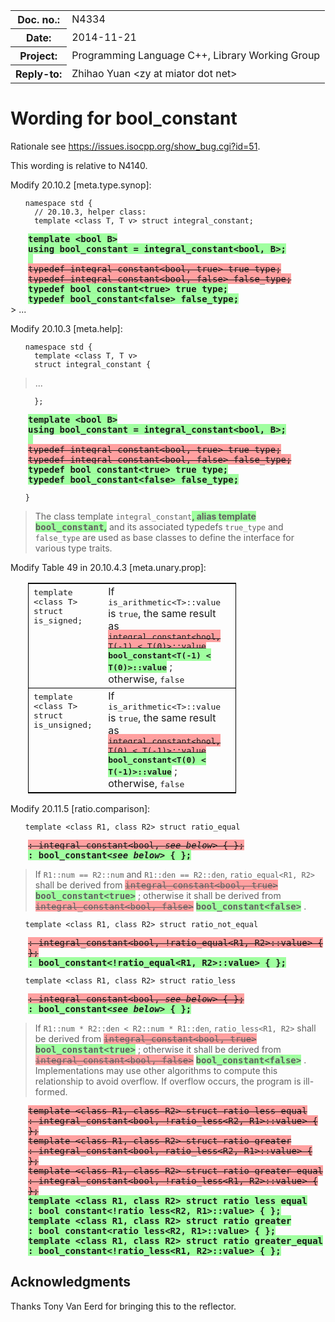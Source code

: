 <!-- maruku -o bool_constant.html bool_constant.md -->

<style type="text/css">
pre code { display: block; margin-left: 2em; }
div { display: block; margin-left: 2em; }
ins { text-decoration: none; font-weight: bold; background-color: #A0FFA0 }
del { text-decoration: line-through; background-color: #FFA0A0 }
table.std { border: 1pt solid black; border-collapse: collapse; width: 70%; }
table.std td { border-bottom: 1pt solid black; vertical-align: text-top; }
</style>

<table><tbody>
<tr><th>Doc. no.:</th>	<td>N4334</td></tr>
<tr><th>Date:</th>	<td>2014-11-21</td></tr>
<tr><th>Project:</th>	<td>Programming Language C++, Library Working Group</td></tr>
<tr><th>Reply-to:</th>	<td>Zhihao Yuan &lt;zy at miator dot net&gt;</td></tr>
</tbody></table>

# Wording for bool_constant

Rationale see <https://issues.isocpp.org/show_bug.cgi?id=51>.

This wording is relative to N4140.

Modify 20.10.2 &#91;meta.type.synop&#93;:

    namespace std {
      // 20.10.3, helper class:
      template <class T, T v> struct integral_constant;
<div>
<ins><tt>
      template &lt;bool B&gt;<br/>
      using bool_constant = integral_constant&lt;bool, B&gt;;<br/>
      &nbsp;<br/>
</tt></ins>
<del><tt>
      typedef integral_constant&lt;bool, true&gt; true_type;<br/>
      typedef integral_constant&lt;bool, false&gt; false_type;<br/>
</tt></del>
<ins><tt>
      typedef bool_constant&lt;true&gt; true_type;<br/>
      typedef bool_constant&lt;false&gt; false_type;<br/>
</tt></ins>
</div>
> ...

Modify 20.10.3 &#91;meta.help&#93;:

    namespace std {
      template <class T, T v>
      struct integral_constant {
> ...

      };
<div>
<ins><tt>
      template &lt;bool B&gt;<br/>
      using bool_constant = integral_constant&lt;bool, B&gt;;<br/>
      &nbsp;<br/>
</tt></ins>
<del><tt>
      typedef integral_constant&lt;bool, true&gt; true_type;<br/>
      typedef integral_constant&lt;bool, false&gt; false_type;<br/>
</tt></del>
<ins><tt>
      typedef bool_constant&lt;true&gt; true_type;<br/>
      typedef bool_constant&lt;false&gt; false_type;<br/>
</tt></ins>
</div>

    }

> The class template `integral_constant`<ins>, alias template
> <tt>bool_constant</tt>,</ins> and its associated typedefs `true_type`
> and `false_type` are used as base classes to define the
> interface for various type traits.

Modify Table 49 in 20.10.4.3 &#91;meta.unary.prop&#93;:

<div>
<table class="std"><tbody>
<tr>
<td style="width: 40%">
<tt>
template &lt;class T&gt;<br/>
struct is_signed;<br/>
</tt>
</td>
<td style="width: 30%">
If <tt>is_arithmetic&lt;T&gt;::value</tt> is <tt>true</tt>, the same result as
<del><tt>integral_constant&lt;bool, T(-1) &lt; T(0)&gt;::value</tt></del>
<ins><tt>bool_constant&lt;T(-1) &lt; T(0)&gt;::value</tt></ins>
; otherwise, <tt>false</tt>
</td>
<td>
</td>
</tr>
<tr>
<td style="width: 40%">
<tt>
template &lt;class T&gt;<br/>
struct is_unsigned;<br/>
</tt>
</td>
<td style="width: 30%">
If <tt>is_arithmetic&lt;T&gt;::value</tt> is <tt>true</tt>, the same result as
<del><tt>integral_constant&lt;bool, T(0) &lt; T(-1)&gt;::value</tt></del>
<ins><tt>bool_constant&lt;T(0) &lt; T(-1)&gt;::value</tt></ins>
; otherwise, <tt>false</tt>
</td>
<td>
</td>
</tr>
</tbody></table>
</div>

Modify 20.11.5 &#91;ratio.comparison&#93;:

    template <class R1, class R2> struct ratio_equal
<div>
<del><tt>
      : integral_constant&lt;bool, <i>see below</i>&gt; { };<br/>
</tt></del>
<ins><tt>
      : bool_constant&lt;<i>see below</i>&gt; { };<br/>
</tt></ins>
</div>

> If `R1::num == R2::num` and `R1::den == R2::den`, `ratio_equal<R1, R2>`
> shall be derived from
> <del><tt>integral_constant&lt;bool, true&gt;</tt></del>
> <ins><tt>bool_constant&lt;true&gt;</tt></ins>
> ; otherwise it shall be derived from
> <del><tt>integral_constant&lt;bool, false&gt;</tt></del>
> <ins><tt>bool_constant&lt;false&gt;</tt></ins>
> .

    template <class R1, class R2> struct ratio_not_equal
<div>
<del><tt>
      : integral_constant&lt;bool,
      !ratio_equal&lt;R1, R2&gt;::value&gt; { };<br/>
</tt></del>
<ins><tt>
      : bool_constant&lt;!ratio_equal&lt;R1, R2&gt;::value&gt; { };<br/>
</tt></ins>
</div>

    template <class R1, class R2> struct ratio_less
<div>
<del><tt>
      : integral_constant&lt;bool, <i>see below</i>&gt; { };<br/>
</tt></del>
<ins><tt>
      : bool_constant&lt;<i>see below</i>&gt; { };<br/>
</tt></ins>
</div>

> If `R1::num * R2::den < R2::num * R1::den`, `ratio_less<R1, R2>` shall be
> derived from
> <del><tt>integral_constant&lt;bool, true&gt;</tt></del>
> <ins><tt>bool_constant&lt;true&gt;</tt></ins>
> ; otherwise it shall be derived from
> <del><tt>integral_constant&lt;bool, false&gt;</tt></del>
> <ins><tt>bool_constant&lt;false&gt;</tt></ins>
> . Implementations may use other algorithms to compute this relationship to
> avoid overflow. If overflow occurs, the program is ill-formed.

<div>
<del><tt>
  template &lt;class R1, class R2&gt; struct ratio_less_equal<br/>
    : integral_constant&lt;bool, !ratio_less&lt;R2, R1&gt;::value&gt; { };<br/>
  template &lt;class R1, class R2&gt; struct ratio_greater<br/>
    : integral_constant&lt;bool, ratio_less&lt;R2, R1&gt;::value&gt; { };<br/>
  template &lt;class R1, class R2&gt; struct ratio_greater_equal<br/>
    : integral_constant&lt;bool, !ratio_less&lt;R1, R2&gt;::value&gt; { };<br/>
</tt></del>
<ins><tt>
  template &lt;class R1, class R2&gt; struct ratio_less_equal<br/>
    : bool_constant&lt;!ratio_less&lt;R2, R1&gt;::value&gt; { };<br/>
  template &lt;class R1, class R2&gt; struct ratio_greater<br/>
    : bool_constant&lt;ratio_less&lt;R2, R1&gt;::value&gt; { };<br/>
  template &lt;class R1, class R2&gt; struct ratio_greater_equal<br/>
    : bool_constant&lt;!ratio_less&lt;R1, R2&gt;::value&gt; { };<br/>
</tt></ins>
</div>

## Acknowledgments

Thanks Tony Van Eerd for bringing this to the reflector.
